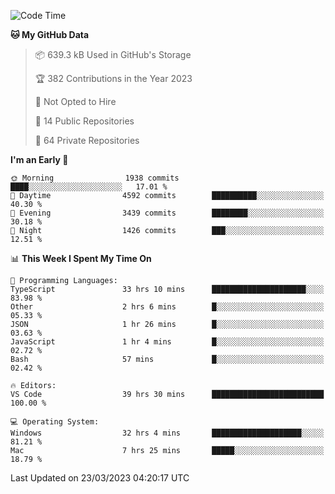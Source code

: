 <!--START_SECTION:waka-->
![Code Time](http://img.shields.io/badge/Code%20Time-3%2C826%20hrs-blue)

**🐱 My GitHub Data** 

> 📦 639.3 kB Used in GitHub's Storage 
 > 
> 🏆 382 Contributions in the Year 2023
 > 
> 🚫 Not Opted to Hire
 > 
> 📜 14 Public Repositories 
 > 
> 🔑 64 Private Repositories 
 > 
**I'm an Early 🐤** 

```text
🌞 Morning                1938 commits        ████░░░░░░░░░░░░░░░░░░░░░   17.01 % 
🌆 Daytime                4592 commits        ██████████░░░░░░░░░░░░░░░   40.30 % 
🌃 Evening                3439 commits        ████████░░░░░░░░░░░░░░░░░   30.18 % 
🌙 Night                  1426 commits        ███░░░░░░░░░░░░░░░░░░░░░░   12.51 % 
```


📊 **This Week I Spent My Time On** 

```text
💬 Programming Languages: 
TypeScript               33 hrs 10 mins      █████████████████████░░░░   83.98 % 
Other                    2 hrs 6 mins        █░░░░░░░░░░░░░░░░░░░░░░░░   05.33 % 
JSON                     1 hr 26 mins        █░░░░░░░░░░░░░░░░░░░░░░░░   03.63 % 
JavaScript               1 hr 4 mins         █░░░░░░░░░░░░░░░░░░░░░░░░   02.72 % 
Bash                     57 mins             █░░░░░░░░░░░░░░░░░░░░░░░░   02.42 % 

🔥 Editors: 
VS Code                  39 hrs 30 mins      █████████████████████████   100.00 % 

💻 Operating System: 
Windows                  32 hrs 4 mins       ████████████████████░░░░░   81.21 % 
Mac                      7 hrs 25 mins       █████░░░░░░░░░░░░░░░░░░░░   18.79 % 
```


 Last Updated on 23/03/2023 04:20:17 UTC
<!--END_SECTION:waka-->

